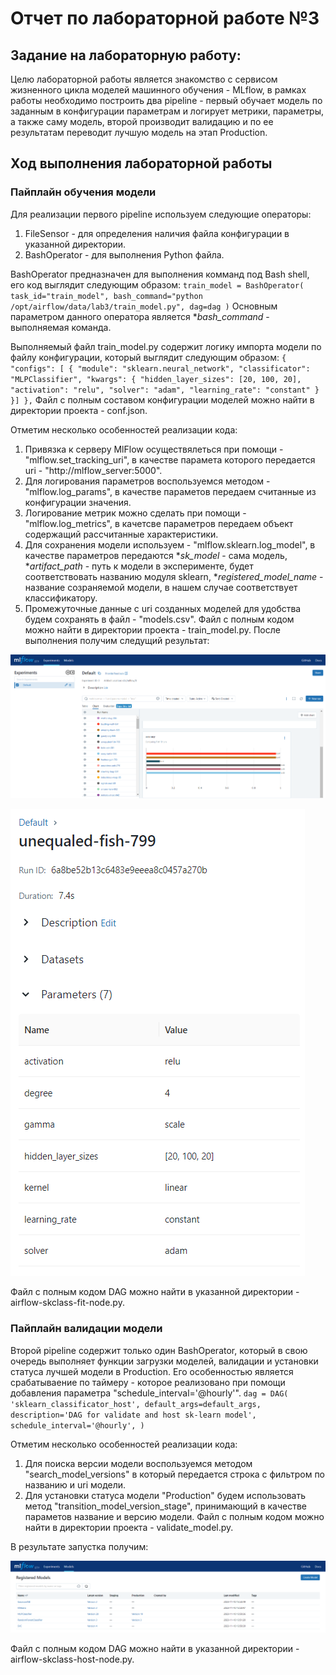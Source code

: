 # Отчет по лабораторной работе №3

## Задание на лабораторную работу:
Целю лабораторной работы является знакомство с сервисом жизненного цикла моделей машинного обучения - MLflow, в рамках работы необходимо построить два pipeline - первый обучает модель по заданным в конфигурации параметрам и логирует метрики, параметры, а также саму модель, второй производит валидацию и по ее результатам переводит лучшую модель на этап Production.

## Ход выполнения лабораторной работы

### Пайплайн обучения модели

Для реализации первого pipeline используем следующие операторы:
1. FileSensor - для определения наличия файла конфигурации в указанной директории.
2. BashOperator - для выполнения Python файла.

BashOperator предназначен для выполнения комманд под  Bash shell, его код выглядит следующим образом:
`train_model = BashOperator(
    task_id="train_model",
    bash_command="python /opt/airflow/data/lab3/train_model.py",
    dag=dag
)`
Основным параметром данного оператора является **bash_command* - выполняемая команда.

Выполняемый файл train_model.py содержит логику импорта модели по файлу конфигурации, который выглядит следующим образом:
`{
    "configs": [
        {
        "module": "sklearn.neural_network",
        "classificator": "MLPClassifier",
        "kwargs": {
            "hidden_layer_sizes": [20, 100, 20],
            "activation": "relu",
            "solver": "adam",
            "learning_rate": "constant"
            }
        }]
},`
Файл с полным составом конфигурации моделей можно найти в директории проекта - conf.json.

Отметим несколько особенностей реализации кода:
1. Привязка к серверу MlFlow осуществялеться при помощи - "mlflow.set_tracking_uri", в качестве парамета которого передается uri - "http://mlflow_server:5000".
2. Для логирования параметров воспользуемся методом - "mlflow.log_params", в качестве параметов передаем считанные из конфигурации значения.
3. Логирование метрик можно сделать при помощи - "mlflow.log_metrics", в качетсве параметров передаем объект содержащий рассчитанные характеристики.
4. Для сохранения модели используем - "mlflow.sklearn.log_model", в качестве параметров передаются **sk_model* - сама модель, **artifact_path* - путь к модели в эксперименте, будет соответствовать названию модуля sklearn, **registered_model_name* - название созраняемой модели, в нашем случае соответствует классификатору.
5. Промежуточные данные с uri созданных моделей для удобства будем сохранять в файл - "models.csv".
Файл с полным кодом можно найти в директории проекта - train_model.py.
После выполнения получим следущий результат:

![plot](MlFlowMetrics.PNG)

![plot](MlFlowParams.PNG)

Файл с полным кодом DAG можно найти в указанной директории - airflow-skclass-fit-node.py.

### Пайплайн валидации модели

Второй pipeline содержит только один BashOperator, который в свою очередь выполняет функции загрузки моделей, валидации и установки статуса лучшей модели в Production.
Его особенностью является срабатываение по таймеру - которое реализовано при помощи добавления параметра "schedule_interval='@hourly'".
`dag = DAG(
    'sklearn_classificator_host',
    default_args=default_args,
    description='DAG for validate and host sk-learn model',
    schedule_interval='@hourly',
)`

Отметим несколько особенностей реализации кода:
1. Для поиска версии модели воспользуемся методом "search_model_versions" в который передается строка с фильтром по названию и uri модели.
2. Для установки статуса модели "Production" будем использовать метод "transition_model_version_stage", принимающий в качестве параметов название и версию модели.
Файл с полным кодом можно найти в директории проекта - validate_model.py.

В результате запустка получим:

![plot](MlFlowModels.PNG)

Файл с полным кодом DAG можно найти в указанной директории - airflow-skclass-host-node.py.